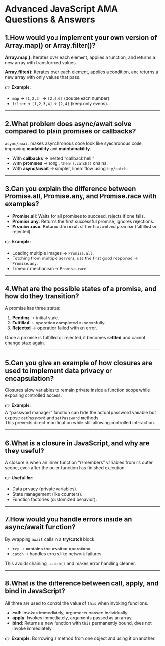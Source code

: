 
# Advanced JavaScript AMA Questions & Answers

## 1.How would you implement your own version of Array.map() or Array.filter()?

**Array.map():** Iterates over each element, applies a function, and returns a new array with transformed values.  

**Array.filter():** Iterates over each element, applies a condition, and returns a new array with only values that pass.  

👉 **Example:**  
- `map` → `[1,2,3]` → `[2,4,6]` (double each number).  
- `filter` → `[1,2,3,4]` → `[2,4]` (keep only evens).  

---

## 2.What problem does async/await solve compared to plain promises or callbacks?

`async/await` makes asynchronous code look like synchronous code, improving **readability** and **maintainability**.  

- With **callbacks** → nested “callback hell.”  
- With **promises** → long `.then().catch()` chains.  
- With **async/await** → simpler, linear flow using `try/catch`.  

---

## 3.Can you explain the difference between Promise.all, Promise.any, and Promise.race with examples?

- **Promise.all**: Waits for all promises to succeed, rejects if one fails.  
- **Promise.any**: Returns the first successful promise, ignores rejections.  
- **Promise.race**: Returns the result of the first settled promise (fulfilled or rejected).  

👉 **Example:**  
- Loading multiple images → `Promise.all`.  
- Fetching from multiple servers, use the first good response → `Promise.any`.  
- Timeout mechanism → `Promise.race`.  

---

## 4.What are the possible states of a promise, and how do they transition?

A promise has three states:  

1. **Pending** → initial state.  
2. **Fulfilled** → operation completed successfully.  
3. **Rejected** → operation failed with an error.  

Once a promise is fulfilled or rejected, it becomes **settled** and cannot change state again.  

---

## 5.Can you give an example of how closures are used to implement data privacy or encapsulation?

Closures allow variables to remain private inside a function scope while exposing controlled access.  

👉 **Example:**  
A “password manager” function can hide the actual password variable but expose `getPassword` and `setPassword` methods.  
This prevents direct modification while still allowing controlled interaction.  

---

## 6.What is a closure in JavaScript, and why are they useful?

A closure is when an inner function “remembers” variables from its outer scope, even after the outer function has finished execution.  

👉 **Useful for:**  
- Data privacy (private variables).  
- State management (like counters).  
- Function factories (customized behavior).  

---

## 7.How would you handle errors inside an async/await function?

By wrapping `await` calls in a **try/catch** block.  

- `try` → contains the awaited operations.  
- `catch` → handles errors like network failures.  

This avoids chaining `.catch()` and makes error handling cleaner.  

---

## 8.What is the difference between call, apply, and bind in JavaScript?

All three are used to control the value of `this` when invoking functions.  

- **call**: Invokes immediately, arguments passed individually.  
- **apply**: Invokes immediately, arguments passed as an array.  
- **bind**: Returns a new function with `this` permanently bound, does not invoke immediately.  

👉 **Example:** Borrowing a method from one object and using it on another.  